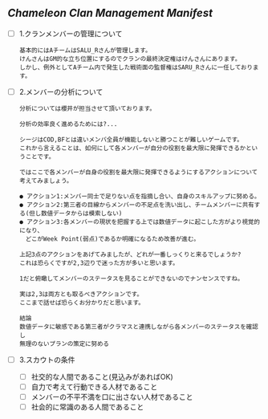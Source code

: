 ## *Chameleon Clan Management Manifest*

- [ ] 1.クランメンバーの管理について

  ```
  基本的にはAチームはSALU_Rさんが管理します。
  けんさんはGM的な立ち位置にするのでクランの最終決定権はけんさんにあります。
  しかし、例外としてAチーム内で発生した戦術面の監督権はSARU_Rさんに一任しております。
  ```
- [ ] 2.メンバーの分析について

  ```
  分析については櫻井が担当させて頂いております。

  分析の効率良く進めるためには?...

  シージはCOD,BFとは違いメンバ全員が機能しないと勝つことが難しいゲームです。
  これから言えることは、如何にして各メンバーが自分の役割を最大限に発揮できるかということです。

  ではここで各メンバーが自身の役割を最大限に発揮できるようにするアクションについて考えてみましょう。

  ● アクション1:メンバー同士で足りない点を指摘し合い、自身のスキルアップに努める。
  ● アクション2:第三者の目線からメンバーの不足点を洗い出し、チームメンバーに共有する(但し数値データからは模索しない)
  ● アクション3:各メンバーの現状を把握する上では数値データに起こした方がより視覚的になり、
  　どこがWeek Point(弱点)であるか明確になるため改善が進む。

  上記3点のアクションをあげてみましたが、どれが一番しっくりと来るでしょうか?
  これは恐らくですが2,3辺りで迷った方が多いと思います。

  1だと俯瞰してメンバーのステータスを見ることができないのでナンセンスですね。

  実は2,3は両方とも取るべきアクションです。
  ここまで話せば恐らくお分かりだと思います。

  結論
  数値データに敏感である第三者がクラマスと連携しながら各メンバーのステータスを確認し
  無理のないプランの策定に努める  
  ```
- [ ] 3.スカウトの条件

  - [ ] 社交的な人間であること(見込みがあればOK)
  - [ ] 自力で考えて行動できる人材であること
  - [ ] メンバーの不平不満を口に出さない人材であること
  - [ ] 社会的に常識のある人間であること
